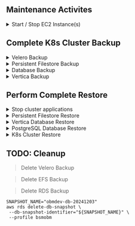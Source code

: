 
## Maintenance Activites

<details><summary>Start / Stop EC2 Instance(s)</summary>

### Stop EC2 Instance
> Stop Instance
```
aws ec2 stop-instances --instance-ids i-0c359c2ea1fcae2f2 --profile bsmobm  #DR Vertica MC
```
### Start EC2 Instance
> Start Instance
```
aws ec2 start-instances --instance-ids i-0c359c2ea1fcae2f2 --profile bsmobm  #DR Vertica MC
```
</details>


## Complete K8s Cluster Backup

<details><summary>Velero Backup</summary>

### Create K8s cluster backup using Velero
> Create Velero Backup
```
VELERO_TTL=8765h
VELERO_BACKUP_NAME=obmdev-20241203
velero backup create -n core \
 --ttl ${VELERO_TTL} \
 ${VELERO_BACKUP_NAME}

```

</details>
<details><summary>Persistent Filestore Backup</summary>

### Create Persistent Filestore backup - AWS EFS
- Environment specific settings
```
BACKUP_DAYS=90
BACKUP_VAULT=trtc-strong-encrypted-vault
BACKUP_ROLE=arn:aws:iam::222313454062:role/service-role/AWSBackupDefaultServiceRole
EFS_NAME="BSMOBM-DR-FS"
EFS_ARN=$(aws efs describe-file-systems --profile bsmobm --query "FileSystems[?Name=='${EFS_NAME}'].FileSystemArn" --output text) && echo $EFS_ARN
EFS_ID=$(aws efs describe-file-systems --profile bsmobm --query "FileSystems[?Name=='${EFS_NAME}'].FileSystemId" --output text) && echo $EFS_ID

```

> Create EFS Backup
```
aws backup start-backup-job --profile bsmobm \
 --backup-vault-name="${BACKUP_VAULT}" \
 --resource-arn="${EFS_ARN}" \
 --lifecycle="DeleteAfterDays=${BACKUP_DAYS}" \
 --iam-role-arn="${BACKUP_ROLE}"

```

</details>
<details><summary>Database Backup</summary>

### Create Database backup - AWS RDS
> Create RDS Backup
```
SNAPSHOT_NAME="obmdev-db-20241203"
RDS_DB_NAME=$(kubectl get cm -n core default-database-configmap -o json |  jq -r .data.DEFAULT_DB_HOST | awk -F. '{print $1}')

aws rds create-db-snapshot --profile bsmobm \
 --db-snapshot-identifier="${SNAPSHOT_NAME}" \
 --db-instance-identifier="${RDS_DB_NAME}"

```

</details>
<details><summary>Vertica Backup</summary>

### Create Vertica DB backup

> Create Vertica Backup  
*_On a Vertica DB Host as dbadmin_*  
```
 . /opt/vertica/share/vbr/configs/parameters.sh; 
 /opt/vertica/bin/vbr.py --task backup --config-file /opt/vertica/share/vbr/configs/conf_parameter.ini

```

 /opt/vertica/bin/vbr.py --task listbackup --config-file /opt/vertica/share/vbr/configs/conf_parameter.ini

</details>

## Perform Complete Restore  

<details><summary>Stop cluster applications</summary>

> Shutdown ALL application components before starting the restore
- shutdown NOM
```
cdfctl runlevel set -l DOWN -n nom

```
- shutdown OpsBridge
```
cdfctl runlevel set -l DOWN -n obm

```
- shutdown OMT
```
cdfctl runlevel set -l DOWN -n core

```

</details>

<details><summary>Persistent Filestore Restore</summary>

### Restpre Persistent Filestore from backup - AWS EFS
- Environment specific settings  
```
EFS_NAME="BSMOBM-DR-FS"
EFS_ARN=$(aws efs describe-file-systems --profile bsmobm --query "FileSystems[?Name=='${EFS_NAME}'].FileSystemArn" --output text) && echo $EFS_ARN
EFS_ID=$(aws efs describe-file-systems --profile bsmobm --query "FileSystems[?Name=='${EFS_NAME}'].FileSystemId" --output text) && echo $EFS_ID
BACKUP_ROLE=arn:aws:iam::222313454062:role/service-role/AWSBackupDefaultServiceRole

```

- Get Recovery Points available for the restore
```
aws backup list-recovery-points-by-resource --resource-arn ${EFS_ARN} --profile bsmobm

```

- Set the EFS Recovery Point to the value you want to restore  
> - EFS_RP="arn:aws:backup:us-west-2:222313454062:recovery-point:daa17de3-e3b7-49c3-90ee-741e4eece12b"

```
aws backup start-restore-job \
 --recovery-point-arn "${EFS_RP}" \
 --iam-role-arn "${BACKUP_ROLE}" \
 --metadata "newFileSystem"="False","file-system-id"="${EFS_ID}","Encrypted"="False" \
 --profile bsmobm

```

- replace current files with restored
```
mv /mnt/efs/var /mnt/efs/var.deleteme
mv /mnt/efs/var/aws-backup-*/var /mnt/efs/

```

</details>

<details><summary>Vertica Database Restore</summary>

### Restore Vertica DB
- Shutdown the Vertica DB
```
adminTools -t stop_db -d itomdb --force --password=$(grep dbPassword /opt/vertica/share/vbr/configs/parameter.txt | awk -F= '{print $2}')

```
- get list of available backups
```
. /opt/vertica/share/vbr/configs/parameters.sh
/opt/vertica/bin/vbr.py --task listbackup --config-file /opt/vertica/share/vbr/configs/conf_parameter.ini

```
- choose an arcive to restore
> [dbadmin@ip-10-120-196-206 ~]$ /opt/vertica/bin/vbr.py --task listbackup --config-file /opt/vertica/share/vbr/configs/conf_parameter.ini  
> backup                                backup_type   epoch    objects   include_patterns   exclude_patterns   version     file_system_type  
> itomdb_DEV_snapshot_20241204_012754   full          214790                                                   v12.0.3-3   [Linux]  
> itomdb_DEV_snapshot_20241024_170146   full          141550                                                   v12.0.3-3   [Linux]  
> itomdb_DEV_snapshot_20241022_163454   full          141647                                                   v12.0.3-3   [Linux]  
> itomdb_DEV_snapshot_20241022_160931   full          141550                                                   v12.0.3-3   

**_Use only the date_time of the backup as the archive_**
```
VDB_ARCHIVE=20241204_012754

```

- Restore database archive
```
/opt/vertica/bin/vbr.py --task restore --config-file /opt/vertica/share/vbr/configs/conf_parameter.ini --archive=${VDB_ARCHIVE}

```

- Start Vertica DB after restore is complete
```
adminTools -t start_db -d itomdb --password=$(grep dbPassword /opt/vertica/share/vbr/configs/parameter.txt | awk -F= '{print $2}')

```

</details>

<details><summary>PostgreSQL Database Restore</summary>

### Restore RDS Backuo
- rename Database
```
RDS_DB_NAME=$(kubectl get cm -n core default-database-configmap -o json |  jq -r .data.DEFAULT_DB_HOST | awk -F. '{print $1}')
RDS_ARN=$(aws rds describe-db-instances --db-instance-identifier ${RDS_DB_NAME} --query "DBInstances[].DBInstanceArn" --output text  --profile bsmobm)

aws rds modify-db-instance --profile bsmobm \
 --db-instance-identifier ${RDS_DB_NAME} \
 --new-db-instance-identifier ${RDS_DB_NAME}-bak \
 --apply-immediately

```

- restore DB from snapshot
> You will need to retrieve some settings from the existing DB before you can restore a snapshot
> These can be found in the cloud formation template that was used to create the DB initially  
>  - RDS Security Group IDs
>  - RDS Subnet Group Name
>  - RDS DB Parameter Group
```
RDS_DB_NAME=bsmobm-qa2dr
RDS_DB_SN_GROUP=bsmobm-dr-db-rdssubnetgroup-kfv4t98rrb4l
RDS_DB_SEC_GROUPS=sg-0d1955adf7826ced8
SNAPSHOT_RESTORE_NAME="obmdev-db-20241203"

aws rds restore-db-instance-from-db-snapshot --profile bsmobm \
  --db-instance-identifier ${RDS_DB_NAME} \
  --db-snapshot-identifier ${SNAPSHOT_RESTORE_NAME} \
  --db-subnet-group-name ${RDS_DB_SN_GROUP} \
  --db-parameter-group-name obm-pgsql-13 \
  --vpc-security-group-ids ${RDS_DB_SEC_GROUPS}

```

</details>

<details><summary>K8s Cluster Restore</summary>

> Restore Velero Backup
- Get the name of the velero backup to be restored
```
velero backup get -n core

```

- Start velero pods to enable restore capability
```
kubectl scale deploy -n core itom-velero --replicas=1

```

- Create a restore using the specified backup
```
VELERO_BACKUP_NAME=obmdev-20241203

velero restore create -n core --exclude-namespaces "default,kube-system,kube-public,kube-node-lease" --from-backup ${VELERO_BACKUP_NAME}

```

</details>


## TODO: Cleanup

> Delete Velero Backup

> Delete EFS Backup

> Delete RDS Backup
```
SNAPSHOT_NAME="obmdev-db-20241203"
aws rds delete-db-snapshot \
 --db-snapshot-identifier="${SNAPSHOT_NAME}" \
 --profile bsmobm

```
